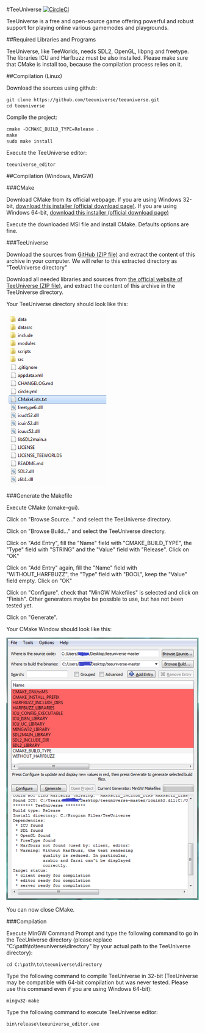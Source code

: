 #TeeUniverse [![CircleCI](https://circleci.com/gh/teeuniverse/teeuniverse.svg?style=svg)](https://circleci.com/gh/teeuniverse/teeuniverse)

TeeUniverse is a free and open-source game offering powerful and robust support for playing online various gamemodes and playgrounds.


##Required Libraries and Programs

TeeUniverse, like TeeWorlds, needs SDL2, OpenGL, libpng and freetype.
The libraries ICU and Harfbuzz must be also installed.
Please make sure that CMake is install too, because the compilation process relies on it.


##Compilation (Linux)

Download the sources using github:
```
git clone https://github.com/teeuniverse/teeuniverse.git
cd teeuniverse
```

Compile the project:
```
cmake -DCMAKE_BUILD_TYPE=Release .
make
sudo make install
```

Execute the TeeUniverse editor:
```
teeuniverse_editor
```

##Compilation (Windows, MinGW)

###CMake

Download CMake from its official webpage. If you are using Windows 32-bit, [download this installer (official download page)](https://cmake.org/files/v3.7/cmake-3.7.1-win32-x86.msi). If you are using Windows 64-bit, [download this installer (official download page)](https://cmake.org/files/v3.7/cmake-3.7.1-win64-x64.msi)

Execute the downloaded MSI file and install CMake. Defaults options are fine.

###TeeUniverse

Download the sources from [GitHub (ZIP file)](https://github.com/teeuniverse/teeuniverse/archive/master.zip) and extract the content of this archive in your computer. We will refer to this extracted directory as "TeeUniverse directory"

Download all needed libraries and sources from [the official website of TeeUniverse (ZIP file)](http://teeuniverse.net/data/teeuniverse-windows-libs.zip), and extract the content of this archive in the TeeUniverse directory.

Your TeeUniverse directory should look like this:

![Screenshot of the TeeUniverse directory](./doc/images/win-sources.png)

###Generate the Makefile

Execute CMake (cmake-gui).

Click on "Browse Source..." and select the TeeUniverse directory.

Click on "Browse Build..." and select the TeeUniverse directory.

Click on "Add Entry", fill the "Name" field with "CMAKE_BUILD_TYPE", the "Type" field with "STRING" and the "Value" field with "Release". Click on "OK"

Click on "Add Entry" again, fill the "Name" field with "WITHOUT_HARFBUZZ", the "Type" field with "BOOL", keep the "Value" field empty. Click on "OK"

Click on "Configure". check that "MinGW Makefiles" is selected and click on "Finish". Other generators maybe be possible to use, but has not been tested yet.

Click on "Generate".

Your CMake Window should look like this:

![Screenshot of CMake](./doc/images/win-cmake.png)

You can now close CMake.

###Compilation

Execute MinGW Command Prompt and type the following command to go in the TeeUniverse directory (please replace "C:\path\to\teeuniverse\directory" by your actual path to the TeeUniverse directory):
```
cd C:\path\to\teeuniverse\directory
```

Type the following command to compile TeeUniverse in 32-bit (TeeUniverse may be compatible with 64-bit compilation but was never tested. Please use this command even if you are using Windows 64-bit):
```
mingw32-make
```

Type the following command to execute TeeUniverse editor:
```
bin\release\teeuniverse_editor.exe
```
